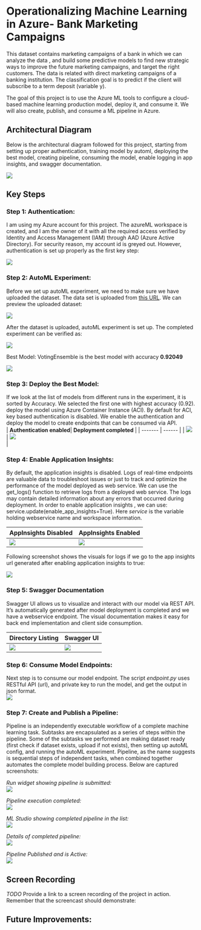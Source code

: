 
# Operationalizing Machine Learning in Azure- Bank Marketing Campaigns

This dataset contains marketing campaigns of a bank in which we can analyze the data , and build some predictive models to find new strategic ways to improve the future marketing campaigns, and target the right customers. The data is related with direct marketing campaigns of a banking institution. The classification goal is to predict if the client will subscribe to a term deposit (variable y).

The goal of this project is to use the Azure ML tools to configure a cloud-based machine learning production model, deploy it, and consume it. We will also create, publish, and consume a ML pipeline in Azure.

## Architectural Diagram

Below is the architectural diagram followed for this project, starting from setting up proper authentication, training model by automl, deploying the best model, creating pipeline, consuming the model, enable logging in app insights, and swagger documentation. <br/>

<kbd><img src= "./images/architecture.png"> </kbd>

## Key Steps
### Step 1: Authentication:
I am using my Azure account for this project. The azureML workspace is created, and I am the owner of it with all the required access verified by Identity and Access Management (IAM) through AAD (Azure Active Directory). For security reason, my account id is greyed out. However, authentication is set up properly as the first key step: <br/>

<kbd><img src= "./images/access.png"> </kbd> <br/>

### Step 2: AutoML Experiment:
Before we set up autoML experiment, we need to make sure we have uploaded the dataset. The data set is uploaded from [this URL](https://automlsamplenotebookdata.blob.core.windows.net/automl-sample-notebook-data/bankmarketing_train.csv). We can preview the uploaded dataset: <br/>

<kbd><img src= "./images/dataset_uploaded.png"> </kbd> <br/>

After the dataset is uploaded, autoML experiment is set up. The completed experiment can be verified as: <br/>

<kbd><img src= "./images/exp_complete.png"> </kbd> <br/>

Best Model: VotingEnsemble is the best model with accuracy **0.92049** <br/>

<kbd><img src= "./images/votingEnsemble.png"> </kbd> <br/>

### Step 3: Deploy the Best Model:
If we look at the list of models from different runs in the experiment, it is sorted by Accuracy. We selected the first one with highest accuracy (0.92). deploy the model using Azure Container Instance (ACI). By default for ACI, key based authentication is disabled. We enable the authentication and deploy the model to create endpoints that can be consumed via API. <br/>
| **Authentication enabled**| **Deployment completed** |
| ------- | ------ | 
| <kbd><img src= "./images/enable_auth_deploy.png"> </kbd> <br/> | <kbd><img src= "./images/endpoint_ready.png"> </kbd> <br/> | 

### Step 4: Enable Application Insights:
By default, the application insights is disabled. Logs of real-time endpoints are valuable data to troubleshoot issues or just to track and optimize the performance of the model deployed as web service. We can use the get_logs() function to retrieve logs from a deployed web service. The logs may contain detailed information about any errors that occurred during deployment. 
In order to enable application insights , we can use: service.update(enable_app_insights=True). Here *service* is the variable holding webservice name and workspace information.

| **AppInsights Disabled**| **AppInsights Enabled** |
| ------- | ------ | 
| <kbd><img src= "./images/enable_false.png"> </kbd> <br/> | <kbd><img src= "./images/enable_true.png"> </kbd> <br/> | 

Following screenshot shows the visuals for logs if we go to the app insights url generated after enabling application insights to true: <br/>

<kbd><img src= "./images/log_visuals.png"> </kbd> <br/>

### Step 5: Swagger Documentation
Swagger UI allows us to visualize and interact with our model via REST API. It’s automatically generated after model deployment is completed and we have a webservice endpoint. The visual documentation makes it easy for back end implementation and client side consumption.

| **Directory Listing**| **Swagger UI** |
| ------- | ------ | 
| <kbd><img src= "./images/directory_listing.png"> </kbd> <br/> | <kbd><img src= "./images/swagger.png"> </kbd> <br/> | 

### Step 6: Consume Model Endpoints:
Next step is to consume our model endpoint. The script *endpoint.py* uses RESTful API (url), and private key to run the model, and get the output in json format. <br/>
<kbd><img src= "./images/endpoint_results.png"> </kbd> <br/>
 
 ### Step 7: Create and Publish a Pipeline:
Pipeline is an independently executable workflow of a complete machine learning task. Subtasks are encapsulated as a series of steps within the pipeline. Some of the subtasks we performed are making dataset ready (first check if dataset exists, upload if not exists), then setting up autoML config, and running the autoML experiment. Pipeline, as the name suggests is sequential steps of independent tasks, when combined together automates the complete model building process. Below are captured screenshots:

*Run widget showing pipeline is submitted:*
<br/>
<kbd><img src= "./images/run_widget.png"> </kbd> <br/>

*Pipeline execution completed:*
<br/> 
<kbd><img src= "./images/pipeline_execution.png"> </kbd> <br/>

*ML Studio showing completed pipeline in the list:*
<br/> 
<kbd><img src= "./images/pipeline_list.png"> </kbd> <br/>

*Details of completed pipeline:*
<br/> 
<kbd><img src= "./images/pipeline_run_complete.png"> </kbd> <br/>

*Pipeline Published and is Active:*
<br/> 
<kbd><img src= "./images/pipeline_active.png"> </kbd> <br/>


## Screen Recording
*TODO* Provide a link to a screen recording of the project in action. Remember that the screencast should demonstrate:

## Future Improvements:

